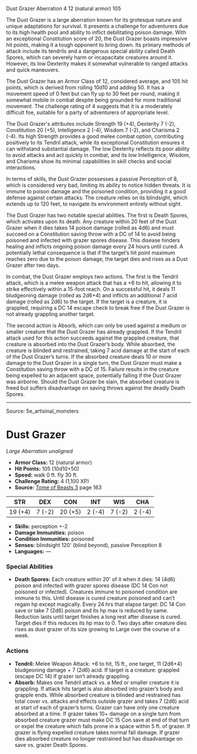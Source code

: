 <MonsterName/>Dust Grazer</MonsterName>
<CreatureType/>Aberration</CreatureType>
<CR/>4</CR>
<AC/>12 (natural armor)</AC>
<HP/>105</HP>
<summary>The Dust Grazer is a large aberration known for its grotesque nature and unique adaptations for survival. It presents a challenge for adventurers due to its high health pool and ability to inflict debilitating poison damage. With an exceptional Constitution score of 20, the Dust Grazer boasts impressive hit points, making it a tough opponent to bring down. Its primary methods of attack include its tendrils and a dangerous special ability called Death Spores, which can severely harm or incapacitate creatures around it. However, its low Dexterity makes it somewhat vulnerable to ranged attacks and quick maneuvers. </summary>

<detail>

The Dust Grazer has an Armor Class of 12, considered average, and 105 hit points, which is derived from rolling 10d10 and adding 50. It has a movement speed of 0 feet but can fly up to 30 feet per round, making it somewhat mobile in combat despite being grounded for more traditional movement. The challenge rating of 4 suggests that it is a moderately difficult foe, suitable for a party of adventurers of appropriate level. 

The Dust Grazer's attributes include Strength 19 (+4), Dexterity 7 (-2), Constitution 20 (+5), Intelligence 2 (-4), Wisdom 7 (-2), and Charisma 2 (-4). Its high Strength provides a good melee combat option, contributing positively to its Tendril attack, while its exceptional Constitution ensures it can withstand substantial damage. The low Dexterity reflects its poor ability to avoid attacks and act quickly in combat, and its low Intelligence, Wisdom, and Charisma show its minimal capabilities in skill checks and social interactions.

In terms of skills, the Dust Grazer possesses a passive Perception of 8, which is considered very bad, limiting its ability to notice hidden threats. It is immune to poison damage and the poisoned condition, providing it a good defense against certain attacks. The creature relies on its blindsight, which extends up to 120 feet, to navigate its environment entirely without sight.

The Dust Grazer has two notable special abilities. The first is Death Spores, which activates upon its death. Any creature within 20 feet of the Dust Grazer when it dies takes 14 poison damage (rolled as 4d6) and must succeed on a Constitution saving throw with a DC of 14 to avoid being poisoned and infected with grazer spores disease. This disease hinders healing and inflicts ongoing poison damage every 24 hours until cured. A potentially lethal consequence is that if the target’s hit point maximum reaches zero due to the poison damage, the target dies and rises as a Dust Grazer after two days. 

In combat, the Dust Grazer employs two actions. The first is the Tendril attack, which is a melee weapon attack that has a +6 to hit, allowing it to strike effectively within a 15-foot reach. On a successful hit, it deals 11 bludgeoning damage (rolled as 2d6+4) and inflicts an additional 7 acid damage (rolled as 2d6) to the target. If the target is a creature, it is grappled, requiring a DC 14 escape check to break free if the Dust Grazer is not already grappling another target. 

The second action is Absorb, which can only be used against a medium or smaller creature that the Dust Grazer has already grappled. If the Tendril attack used for this action succeeds against the grappled creature, that creature is absorbed into the Dust Grazer’s body. While absorbed, the creature is blinded and restrained, taking 7 acid damage at the start of each of the Dust Grazer’s turns. If the absorbed creature deals 10 or more damage to the Dust Grazer in a single turn, the Dust Grazer must make a Constitution saving throw with a DC of 15. Failure results in the creature being expelled to an adjacent space, potentially falling if the Dust Grazer was airborne. Should the Dust Grazer be slain, the absorbed creature is freed but suffers disadvantage on saving throws against the deadly Death Spores.</detail>



---

Source: 5e_artisinal_monsters

# Dust Grazer

*Large* *Aberration* *unaligned*

- **Armor Class:** 12 (natural armor)
- **Hit Points:** 105 (10d10+50)
- **Speed:** walk 0 ft. fly 30 ft.
- **Challenge Rating:** 4 (1,100 XP)
- **Source:** [Tome of Beasts 3](https://koboldpress.com/kpstore/product/tome-of-beasts-3-for-5th-edition/) page 163

| STR | DEX | CON | INT | WIS | CHA |
| --- | --- | --- | --- | --- | --- |
| 19 (+4) | 7 (-2) | 20 (+5) | 2 (-4) | 7 (-2) | 2 (-4) |

- **Skills:** perception +-2
- **Damage Immunities:** poison
- **Condition Immunities:** poisoned
- **Senses:** blindsight 120' (blind beyond), passive Perception 8
- **Languages:** —

### Special Abilities

- **Death Spores:** Each creature within 20' of it when it dies: 14 (4d6) poison and infected with grazer spores disease (DC 14 Con not poisoned or infected). Creatures immune to poisoned condition are immune to this. Until disease is cured creature poisoned and can’t regain hp except magically. Every 24 hrs that elapse target: DC 14 Con save or take 7 (2d6) poison and its hp max is reduced by same. Reduction lasts until target finishes a long rest after disease is cured. Target dies if this reduces its hp max to 0. Two days after creature dies rises as dust grazer of its size growing to Large over the course of a week.

### Actions

- **Tendril:** Melee Weapon Attack: +6 to hit, 15 ft., one target, 11 (2d6+4) bludgeoning damage + 7 (2d6) acid. If target is a creature: grappled (escape DC 14) if grazer isn’t already grappling.
- **Absorb:** Makes one Tendril attack vs. a Med or smaller creature it is grappling. If attack hits target is  also absorbed into grazer’s body and grapple ends. While absorbed creature is blinded and restrained has total cover vs. attacks and effects outside grazer and takes 7 (2d6) acid at start of each of grazer’s turns. Grazer can have only one creature absorbed at a time. If grazer takes 10+ damage on a single turn from absorbed creature grazer must make DC 15 Con save at end of that turn or expel the creature which falls prone in a space within 5 ft. of grazer. If grazer is flying expelled creature takes normal fall damage. If grazer dies absorbed creature no longer restrained but has disadvantage on save vs. grazer Death Spores.




